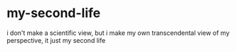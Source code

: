 my-second-life
==============

i don't make a scientific view, but i make my own transcendental view of my perspective, it just my second life
